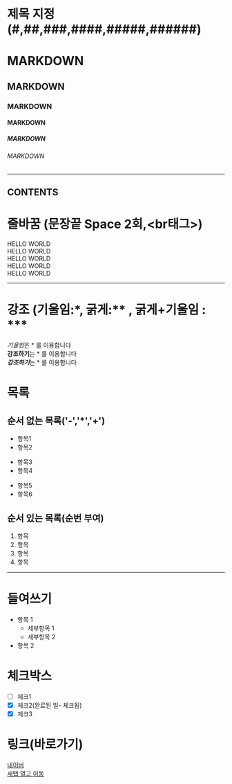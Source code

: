 
<!-- 제목 -->

# 제목 지정(#,##,###,####,#####,######)

# MARKDOWN
## MARKDOWN
### MARKDOWN
#### MARKDOWN
##### MARKDOWN
###### MARKDOWN

---

<!-- 수평선 : '---','***','___'  --->


CONTENTS
---

<!-- 줄바꿈 (문장끝 Space 2회,<br태그>) -->

# 줄바꿈 (문장끝 Space 2회,<br태그>)
HELLO WORLD  
HELLO WORLD<br>
HELLO WORLD<br>
HELLO WORLD<br>
HELLO WORLD<br>

---

<!-- 강조 (기울임:*, 굵게:** , 굵게+기울임 : *** -->
# 강조 (기울임:*, 굵게:** , 굵게+기울임 : *** 
*기울임*은 * 를 이용합니다  
**강조하기**는 * 를 이용합니다  
***강조하기***는 * 를 이용합니다  

<!-- 목록 --> 
# 목록

## 순서 없는 목록('-','*','+')
- 항목1
- 항목2
* 항목3
* 항목4
+ 항목5
+ 항목6

## 순서 있는 목록(순번 부여)
1. 항목
3. 항목
4. 항목
5. 항목

---

# 들여쓰기
- 항목 1
  - 세부항목 1
  - 세부항목 2
- 항목 2

# 체크박스
- [ ] 체크1
- [x] 체크2(완료된 일- 체크됨)
- [x] 체크3

# 링크(바로가기)

[네이버](https://naver.com)<br>
<a href="./a.md" target="_blank">새탭 열고 이동</a>













